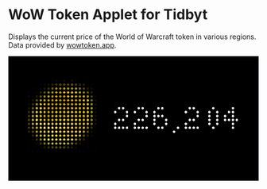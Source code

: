 # WoW Token Applet for Tidbyt

Displays the current price of the World of Warcraft token in various regions. Data provided by [wowtoken.app](https://wowtoken.app).

![WoW Token Applet for Tidbyt](screenshot.png)


